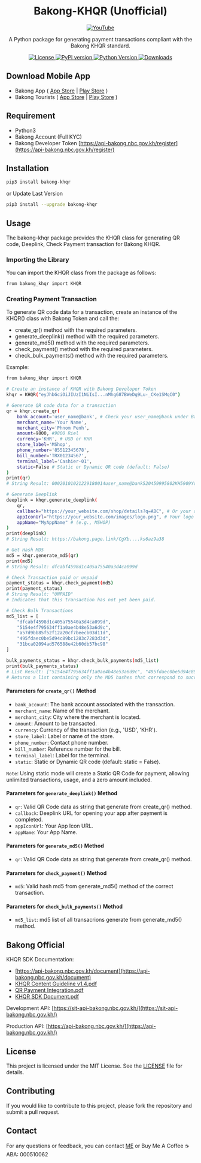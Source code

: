 <h1 align="center"> Bakong-KHQR (Unofficial) </h1>

<p align="center">
<a href="https://www.youtube.com/watch?v=qGjQZ6V393c" target="_blank" >
        <img src="https://img.youtube.com/vi/qGjQZ6V393c/0.jpg" alt="YouTube">
    </a>
</p>

<p align="center">
A Python package for generating payment transactions compliant with the Bakong KHQR standard.
</p>

<p align="center">
    <a href="https://opensource.org/licenses/MIT" target="_blank" >
        <img src="https://img.shields.io/badge/license-MIT-blue.svg" alt="License">
    </a>
    <a href="https://pypi.org/project/bakong-khqr/" target="_blank" >
        <img src="https://img.shields.io/pypi/v/bakong-khqr?color=%2334D058&label=pypi%20package" alt="PyPI version">
    </a>
    <a href="https://pypi.org/project/bakong-khqr/" target="_blank" >
        <img src="https://img.shields.io/pypi/pyversions/bakong-khqr.svg" alt="Python Version">
    </a>
    <a href="https://pepy.tech/projects/bakong-khqr" target="_blank" >
        <img src="https://static.pepy.tech/badge/bakong-khqr" alt="Downloads">
</a>
</p>

## Download Mobile App

- Bakong App ( [App Store](https://apps.apple.com/kh/app/bakong/id1440829141) | [Play Store](https://play.google.com/store/apps/details?id=jp.co.soramitsu.bakong) )
- Bakong Tourists ( [App Store](https://apps.apple.com/kh/app/bakong-tourists/id6471774666) | [Play Store](https://play.google.com/store/apps/details?id=kh.gov.nbc.bakong.tourist) )

## Requirement

- Python3
- Bakong Account (Full KYC)
- Bakong Developer Token [https://api-bakong.nbc.gov.kh/register](https://api-bakong.nbc.gov.kh/register)

## Installation

```bash
pip3 install bakong-khqr
```

or Update Last Version

```bash
pip3 install --upgrade bakong-khqr
```

## Usage

The bakong-khqr package provides the KHQR class for generating QR code, Deeplink, Check Payment transaction for Bakong KHQR.

### Importing the Library

You can import the KHQR class from the package as follows:

```bash
from bakong_khqr import KHQR
```

### Creating Payment Transaction

To generate QR code data for a transaction, create an instance of the KHQR() class with Bakong Token and call the:

- create_qr() method with the required parameters.
- generate_deeplink() method with the required parameters.
- generate_md5() method with the required parameters.
- check_payment() method with the required parameters.
- check_bulk_payments() method with the required parameters.

Example:

```bash
from bakong_khqr import KHQR

# Create an instance of KHQR with Bakong Developer Token
khqr = KHQR("eyJhbGciOiJIUzI1NiIsI...nMhgG87BWeDg9Lu-_CKe1SMqC0")

# Generate QR code data for a transaction
qr = khqr.create_qr(
    bank_account='user_name@bank', # Check your user_name@bank under Bakong profile (Mobile App)
    merchant_name='Your Name',
    merchant_city='Phnom Penh',
    amount=9800, #9800 Riel
    currency='KHR', # USD or KHR
    store_label='MShop',
    phone_number='85512345678',
    bill_number='TRX01234567',
    terminal_label='Cashier-01',
    static=False # Static or Dynamic QR code (default: False)
)
print(qr)
# String Result: 00020101021229180014user_name@bank520459995802KH5909Your Name6010Phnom Penh991700131724927295157541100000009800530311662610112TRX0192837750211855123456780305MShop0717Buy 1A_Level_Book63041087

# Generate Deeplink
deeplink = khqr.generate_deeplink(
    qr,
    callback="https://your_website.com/shop/details?q=ABC", # Or your app's custom scheme (e.g., mshop://purchase/39482)
    appIconUrl="https://your_website.com/images/logo.png", # Your logo image .png or .svg
    appName="MyAppName" # (e.g., MSHOP)
)
print(deeplink)
# String Result: https://bakong.page.link/CgXb....ks6az9a38

# Get Hash MD5
md5 = khqr.generate_md5(qr)
print(md5)
# String Result: dfcabf4598d1c405a75540a3d4ca099d

# Check Transaction paid or unpaid
payment_status = khqr.check_payment(md5)
print(payment_status)
# String Result: "UNPAID"
# Indicates that this transaction has not yet been paid.

# Check Bulk Transactions
md5_list = [
    "dfcabf4598d1c405a75540a3d4ca099d", 
    "5154e4f795634ff1a0ae4b48e53a6d9c",
    "a57d9bb85f52f12a20cf7beecb03d11d",
    "495fdaec0be5d94c89bc1283c7283d3d",
    "31bca02094ad576588e42b60db57bc98"
]

bulk_payments_status = khqr.check_bulk_payments(md5_list)
print(bulk_payments_status)
# List Result: ["5154e4f795634ff1a0ae4b48e53a6d9c", "495fdaec0be5d94c89bc1283c7283d3d"]
# Returns a list containing only the MD5 hashes that correspond to successful (paid) transactions.

```

#### Parameters for `create_qr()` Method

- `bank_account`: The bank account associated with the transaction.
- `merchant_name`: Name of the merchant.
- `merchant_city`: City where the merchant is located.
- `amount`: Amount to be transacted.
- `currency`: Currency of the transaction (e.g., 'USD', 'KHR').
- `store_label`: Label or name of the store.
- `phone_number`: Contact phone number.
- `bill_number`: Reference number for the bill.
- `terminal_label`: Label for the terminal.
- `static`: Static or Dynamic QR code (default: static = False).

`Note`: Using static mode will create a Static QR Code for payment, allowing unlimited transactions, usage, and a zero amount included.

#### Parameters for `generate_deeplink()` Method

- `qr`: Valid QR Code data as string that generate from create_qr() method.
- `callback`: Deeplink URL for opening your app after payment is completed.
- `appIconUrl`: Your App Icon URL.
- `appName`: Your App Name.

#### Parameters for `generate_md5()` Method

- `qr`: Valid QR Code data as string that generate from create_qr() method.

#### Parameters for `check_payment()` Method

- `md5`: Valid hash md5 from generate_md5() method of the correct transaction.

#### Parameters for `check_bulk_payments()` Method

- `md5_list`: md5 list of all transacrions generate from generate_md5() method.

## Bakong Official

KHQR SDK Documentation:

- [https://api-bakong.nbc.gov.kh/document](https://api-bakong.nbc.gov.kh/document)
- [KHQR Content Guideline v1.4.pdf](https://bakong.nbc.gov.kh/download/KHQR/integration/KHQR%20Content%20Guideline%20v.1.3.pdf)
- [QR Payment Integration.pdf](https://bakong.nbc.gov.kh/download/KHQR/integration/QR%20Payment%20Integration.pdf)
- [KHQR SDK Document.pdf](https://bakong.nbc.gov.kh/download/KHQR/integration/KHQR%20SDK%20Document.pdf)

Development API: [https://sit-api-bakong.nbc.gov.kh/](https://sit-api-bakong.nbc.gov.kh/)

Production API: [https://api-bakong.nbc.gov.kh/](https://api-bakong.nbc.gov.kh/)

## License

This project is licensed under the MIT License. See the [LICENSE](https://github.com/bsthen/bakong-khqr/blob/main/LICENSE) file for details.

## Contributing

If you would like to contribute to this project, please fork the repository and submit a pull request.

## Contact

For any questions or feedback, you can contact [ME](mailto:bansokthen@gmail.com) or Buy Me A Coffee ☕️ ABA: 000510062

